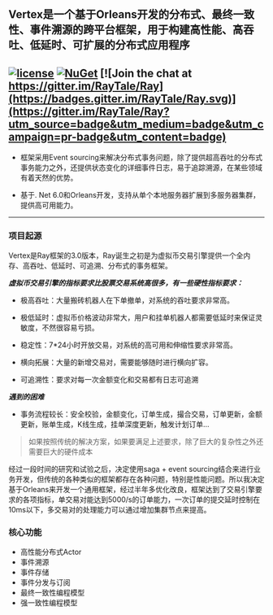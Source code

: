 ## Vertex是一个基于Orleans开发的分布式、最终一致性、事件溯源的跨平台框架，用于构建高性能、高吞吐、低延时、可扩展的分布式应用程序

[![license](https://img.shields.io/github/license/RayTale/Vertex)](https://github.com/RayTale/Vertex/blob/main/LICENSE)
[![NuGet](https://img.shields.io/nuget/v/Vertex.Runtime.svg?style=flat)](https://www.nuget.org/profiles/uless)
[![Join the chat at https://gitter.im/RayTale/Ray](https://badges.gitter.im/RayTale/Ray.svg)](https://gitter.im/RayTale/Ray?utm_source=badge&utm_medium=badge&utm_campaign=pr-badge&utm_content=badge)
---
* 框架采用Event sourcing来解决分布式事务问题，除了提供超高吞吐的分布式事务能力之外，还提供状态变化的详细事件日志，易于追踪溯源，在某些领域有着天然的优势。
  
* 基于. Net 6.0和Orleans开发，支持从单个本地服务器扩展到多服务器集群，提供高可用能力。
---

### 项目起源

Vertex是Ray框架的3.0版本，Ray诞生之初是为虚拟币交易引擎提供一个全内存、高吞吐、低延时、可追溯、分布式的事务框架。

*__虚拟币交易引擎的指标要求比股票交易系统高很多，有一些硬性指标要求：__*
  
* 极高吞吐：大量搬砖机器人在下单撤单，对系统的吞吐要求非常高。
  
* 极低延时：虚拟币价格波动非常大，用户和挂单机器人都需要低延时来保证灵敏度，不然很容易亏损。
  
* 稳定性：7*24小时开放交易，对系统的高可用和伸缩性要求非常高。
  
* 横向拓展：大量的新增交易对，需要能够随时进行横向扩容。
  
* 可追溯性：要求对每一次金额变化和交易都有日志可追溯
  
*__遇到的困难__* 

* 事务流程较长：安全校验，金额变化，订单生成，撮合交易，订单更新，金额更新，账单生成，K线生成，挂单深度更新，触发计划订单...
  
> 如果按照传统的解决方案，如果要满足上述要求，除了巨大的复杂性之外还需要巨大的硬件成本
  
经过一段时间的研究和试验之后，决定使用saga + event sourcing结合来进行业务开发，但传统的各种类似的框架都存在各种问题，特别是性能问题。所以我决定基于Orleans来开发一个通用框架，经过半年多优化改良，框架达到了交易引擎要求的各项指标，单交易对能达到5000/s的订单能力，一次订单的提交延时控制在10ms以下，多交易对的处理能力可以通过增加集群节点来提高。

### 核心功能

* 高性能分布式Actor
* 事件溯源
* 事件存储
* 事件分发与订阅
* 最终一致性编程模型
* 强一致性编程模型

  
